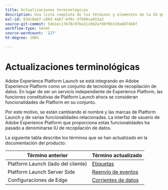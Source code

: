 ```yaml
---
title: Actualizaciones terminológicas
description: Una lista completa de los términos y elementos de la IU que se ven afectados por el cambio de marca de Adobe Experience Platform Launch.
exl-id: 93dc0abf-c80d-4a67-bf0c-3fb09ca915a2
source-git-commit: 5de1ec17b78c97be21c0d2afd6f0b119a6074b6f
workflow-type: tm+mt
source-wordcount: '127'
ht-degree: 100%

---
```


# Actualizaciones terminológicas

Adobe Experience Platform Launch se está integrando en Adobe Experience Platform como un conjunto de tecnologías de recopilación de datos. En lugar de ser un servicio independiente de Experience Platform, las funciones constitutivas de Platform Launch ahora se consideran funcionalidades de Platform en su conjunto.

Por este motivo, se están cambiando el nombre y las marcas de Platform Launch y de varias funcionalidades relacionadas. La interfaz de usuario de Adobe Experience Platform que proporciona estas funcionalidades ha pasado a denominarse IU de recopilación de datos.

La siguiente tabla describe los términos que se han actualizado en la documentación del producto:

| Término anterior | Término actualizado |
|---|---|
| Platform Launch (lado del cliente) | [Etiquetas](./home.md) |
| Platform Launch Server Side | [Reenvío de eventos](./ui/event-forwarding/overview.md) |
| Configuraciones de Edge | [Corrientes de datos](/help/datastreams/overview.md) |
